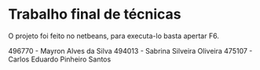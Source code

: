 # Trabalho final de técnicas

O projeto foi feito no netbeans, para executa-lo basta apertar F6.

496770 - Mayron Alves da Silva
494013 - Sabrina Silveira Oliveira
475107 - Carlos Eduardo Pinheiro Santos
